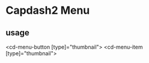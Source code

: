# Capdash2 Menu

## usage

<cd-menu-button [type]="thumbnail"></cd-menu-button>
<cd-menu type="dropdown">
  <cd-menu-item [type]="thumbnail"></cd-menu-item>
</cd-menu>

